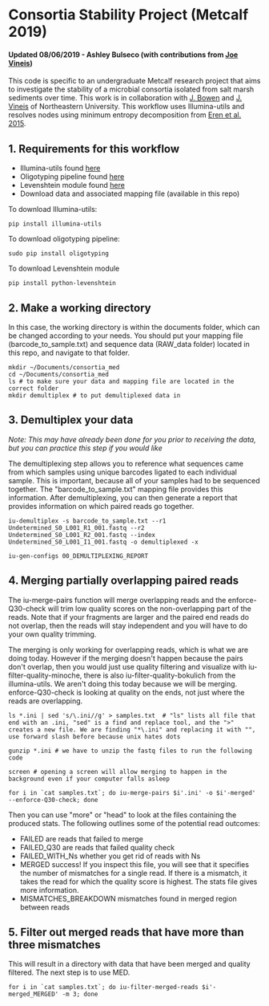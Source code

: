 # Consortia Stability Project (Metcalf 2019)

#### Updated 08/06/2019 - Ashley Bulseco (with contributions from [Joe Vineis](https://github.com/jvineis))

This code is specific to an undergraduate Metcalf research project that aims to investigate the stability of a microbial consortia isolated from salt marsh sediments over time. This work is in collaboration with [J. Bowen](https://jb2032.wixsite.com/bowenlab) and [J. Vineis](https://github.com/jvineis) of Northeastern University. This workflow uses Illumina-utils and resolves nodes using minimum entropy decomposition from [Eren et al. 2015](https://www.nature.com/articles/ismej2014195). 

## 1. Requirements for this workflow
* Illumina-utils found [here](https://github.com/merenlab/illumina-utils) 
* Oligotyping pipeline found [here](http://merenlab.org/2014/08/16/installing-the-oligotyping-pipeline/)
* Levenshtein module found [here](https://pypi.org/project/python-Levenshtein/)
* Download data and associated mapping file (available in this repo) 

To download Illumina-utils: 
```
pip install illumina-utils
```
To download oligotyping pipeline:
```
sudo pip install oligotyping
```
To download Levenshtein module
```
pip install python-levenshtein
```

## 2. Make a working directory
In this case, the working directory is within the documents folder, which can be changed according to your needs. You should put your mapping file (barcode_to_sample.txt) and sequence data (RAW_data folder) located in this repo, and navigate to that folder.  
```
mkdir ~/Documents/consortia_med
cd ~/Documents/consortia_med
ls # to make sure your data and mapping file are located in the correct folder
mkdir demultiplex # to put demultiplexed data in
```

## 3. Demultiplex your data
*Note: This may have already been done for you prior to receiving the data, but you can practice this step if you would like*

The demultiplexing step allows you to reference what sequences came from which samples using unique barcodes ligated to each individual sample. This is important, because all of your samples had to be sequenced together. The "barcode_to_sample.txt" mapping file provides this information. After demultiplexing, you can then generate a report that provides information on which paired reads go together. 
```
iu-demultiplex -s barcode_to_sample.txt --r1 Undetermined_S0_L001_R1_001.fastq --r2 Undetermined_S0_L001_R2_001.fastq --index Undetermined_S0_L001_I1_001.fastq -o demultiplexed -x 

iu-gen-configs 00_DEMULTIPLEXING_REPORT
```

## 4. Merging partially overlapping paired reads
The iu-merge-pairs function will merge overlapping reads and the enforce-Q30-check will trim low quality scores on the non-overlapping part of the reads. Note that if your fragments are larger and the paired end reads do not overlap, then the reads will stay independent and you will have to do your own quality trimming.

The merging is only working for overlapping reads, which is what we are doing today. However if the merging doesn't happen because the pairs don't overlap, then you would just use quality filtering and visualize with iu-filter-quality-minoche, there is also iu-filter-quality-bokulich from the illumina-utils. We aren't doing this today because we will be merging. enforce-Q30-check is looking at quality on the ends, not just where the reads are overlapping. 
```
ls *.ini | sed 's/\.ini//g' > samples.txt  # "ls" lists all file that end with an .ini, "sed" is a find and replace tool, and the ">" creates a new file. We are finding "*\.ini" and replacing it with "", use forward slash before because unix hates dots

gunzip *.ini # we have to unzip the fastq files to run the following code

screen # opening a screen will allow merging to happen in the background even if your computer falls asleep

for i in `cat samples.txt`; do iu-merge-pairs $i'.ini' -o $i'-merged' --enforce-Q30-check; done
```
Then you can use "more" or "head" to look at the files containing the produced stats. The following outlines some of the potential read outcomes:
* FAILED are reads that failed to merge
* FAILED_Q30 are reads that failed quality check
* FAILED_WITH_Ns whether you get rid of reads with Ns
* MERGED success! If you inspect this file, you will see that it specifies the number of mismatches for a single read. If there is a mismatch, it takes the read for which the quality score is highest. The stats file gives more information.
* MISMATCHES_BREAKDOWN mismatches found in merged region between reads

## 5. Filter out merged reads that have more than three mismatches
This will result in a directory with data that have been merged and quality filtered. The next step is to use MED.
```
for i in `cat samples.txt`; do iu-filter-merged-reads $i'-merged_MERGED' -m 3; done
```



